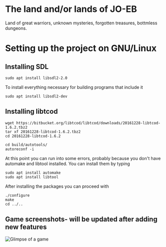 # The land and/or lands of JO-EB

Land of great warriors, unknown mysteries, forgotten treasures, bottmless dungeons.


# Setting up the project on GNU/Linux

## Installing SDL

```
sudo apt install libsdl2-2.0
```
To install everything necessary for building programs that include it
```
sudo apt install libsdl2-dev
```

## Installing libtcod
```
wget https://bitbucket.org/libtcod/libtcod/downloads/20161228-libtcod-1.6.2.tbz2
tar xf 20161228-libtcod-1.6.2.tbz2
cd 20161228-libtcod-1.6.2
 
cd build/autotools/
autoreconf -i
```
At this point you can run into some errors, probably because you don't have automake and libtool installed. You can install them by typing
```
sudo apt install automake
sudo apt install libtool
```
After installing the packages you can proceed with
```
./configure
make
cd ../..
```
## Game screenshots- will be updated after adding new features

![Glimpse of a game](https://i.imgur.com/Kun4pNp.gif)

